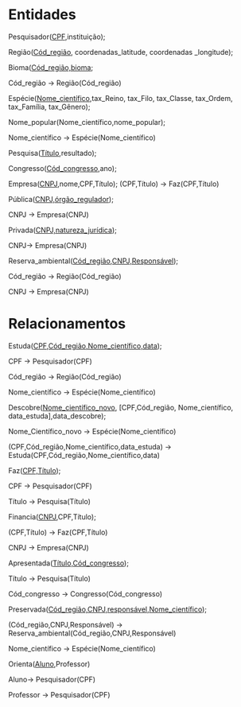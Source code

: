 # Entidades

Pesquisador(<ins>CPF</ins>,instituição);

Região(<ins>Cód_região</ins>, coordenadas_latitude, coordenadas _longitude);

Bioma(<ins>Cód_região,bioma</ins>;

Cód_região -> Região(Cód_região)

Espécie(<ins>Nome_científico</ins>,tax_Reino, tax_Filo, tax_Classe, tax_Ordem, tax_Família, tax_Gênero);

Nome_popular(Nome_científico,nome_popular);

Nome_científico -> Espécie(Nome_científico)

Pesquisa(<ins>Título</ins>,resultado);

Congresso(<ins>Cód_congresso</ins>,ano);

Empresa(<ins>CNPJ</ins>,nome,CPF,Título);
(CPF,Título) -> Faz(CPF,Título)

Pública(<ins>CNPJ,órgão_regulador</ins>);

CNPJ -> Empresa(CNPJ)

Privada(<ins>CNPJ,natureza_jurídica</ins>);

CNPJ-> Empresa(CNPJ)

Reserva_ambiental(<ins>Cód_região,CNPJ,Responsável</ins>);

Cód_região -> Região(Cód_região)

CNPJ -> Empresa(CNPJ)


# Relacionamentos


Estuda(<ins>CPF,Cód_região,Nome_científico,data</ins>);

CPF -> Pesquisador(CPF)

Cód_região -> Região(Cód_região)

Nome_científico -> Espécie(Nome_científico)

Descobre(<ins>Nome_científico_novo</ins>, [CPF,Cód_região, Nome_científico, data_estuda],data_descobre);

Nome_Científico_novo -> Espécie(Nome_científico)

(CPF,Cód_região,Nome_científico,data_estuda) -> Estuda(CPF,Cód_região,Nome_científico,data)

Faz(<ins>CPF,Título</ins>);

CPF -> Pesquisador(CPF)

Título -> Pesquisa(Título)

Financia(<ins>CNPJ</ins>,CPF,Título);

(CPF,Título) -> Faz(CPF,Título)

CNPJ -> Empresa(CNPJ)

Apresentada(<ins>Título,Cód_congresso</ins>);

Título -> Pesquisa(Título)

Cód_congresso -> Congresso(Cód_congresso)

Preservada(<ins>Cód_região,CNPJ,responsável,Nome_científico</ins>);

(Cód_região,CNPJ,Responsável) -> Reserva_ambiental(Cód_região,CNPJ,Responsável)

Nome_científico -> Espécie(Nome_científico)

Orienta(<u>Aluno</u>,Professor)

Aluno-> Pesquisador(CPF)

Professor -> Pesquisador(CPF)
